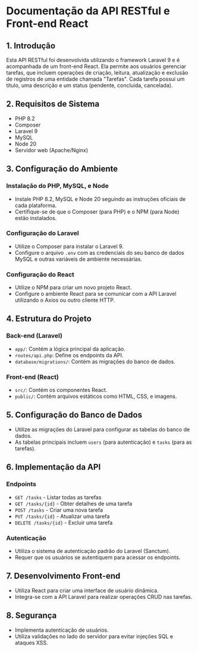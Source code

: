 
# Documentação da API RESTful e Front-end React

## 1. Introdução
Esta API RESTful foi desenvolvida utilizando o framework Laravel 9 e é acompanhada de um front-end React. Ela permite aos usuários gerenciar tarefas, que incluem operações de criação, leitura, atualização e exclusão de registros de uma entidade chamada "Tarefas". Cada tarefa possui um título, uma descrição e um status (pendente, concluída, cancelada).

## 2. Requisitos de Sistema
- PHP 8.2
- Composer
- Laravel 9
- MySQL
- Node 20
- Servidor web (Apache/Nginx)

## 3. Configuração do Ambiente
### Instalação do PHP, MySQL, e Node
- Instale PHP 8.2, MySQL e Node 20 seguindo as instruções oficiais de cada plataforma.
- Certifique-se de que o Composer (para PHP) e o NPM (para Node) estão instalados.

### Configuração do Laravel
- Utilize o Composer para instalar o Laravel 9.
- Configure o arquivo `.env` com as credenciais do seu banco de dados MySQL e outras variáveis de ambiente necessárias.

### Configuração do React
- Utilize o NPM para criar um novo projeto React.
- Configure o ambiente React para se comunicar com a API Laravel utilizando o Axios ou outro cliente HTTP.

## 4. Estrutura do Projeto
### Back-end (Laravel)
- `app/`: Contém a lógica principal da aplicação.
- `routes/api.php`: Define os endpoints da API.
- `database/migrations/`: Contém as migrações do banco de dados.

### Front-end (React)
- `src/`: Contém os componentes React.
- `public/`: Contém arquivos estáticos como HTML, CSS, e imagens.

## 5. Configuração do Banco de Dados
- Utilize as migrações do Laravel para configurar as tabelas do banco de dados.
- As tabelas principais incluem `users` (para autenticação) e `tasks` (para as tarefas).

## 6. Implementação da API
### Endpoints
- `GET /tasks` - Listar todas as tarefas
- `GET /tasks/{id}` - Obter detalhes de uma tarefa
- `POST /tasks` - Criar uma nova tarefa
- `PUT /tasks/{id}` - Atualizar uma tarefa
- `DELETE /tasks/{id}` - Excluir uma tarefa

### Autenticação
- Utiliza o sistema de autenticação padrão do Laravel (Sanctum).
- Requer que os usuários se autentiquem para acessar os endpoints.

## 7. Desenvolvimento Front-end
- Utiliza React para criar uma interface de usuário dinâmica.
- Integra-se com a API Laravel para realizar operações CRUD nas tarefas.

## 8. Segurança
- Implementa autenticação de usuários.
- Utiliza validações no lado do servidor para evitar injeções SQL e ataques XSS.
